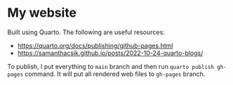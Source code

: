 # My website
Built using Quarto. The following are useful resources:

* https://quarto.org/docs/publishing/github-pages.html
* https://samanthacsik.github.io/posts/2022-10-24-quarto-blogs/

To publish, I put everything to `main` branch and then run `quarto publish gh-pages` command. It will put
all rendered web files to `gh-pages` branch.
